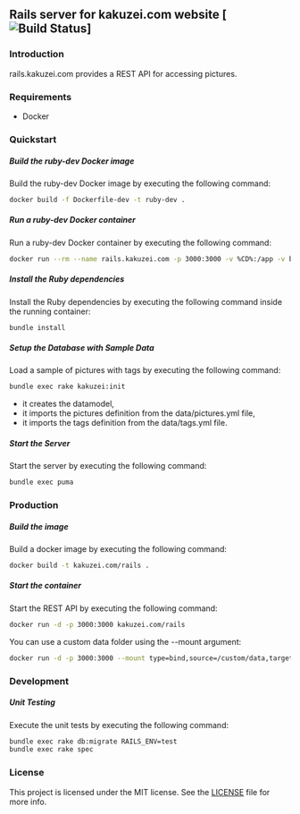 ## Rails server for kakuzei.com website [![Build Status](https://github.com/kakuzei/rails.kakuzei.com/workflows/build/badge.svg?branch=master)]

### Introduction

rails.kakuzei.com provides a REST API for accessing pictures.

### Requirements

* Docker

### Quickstart

##### Build the ruby-dev Docker image

Build the ruby-dev Docker image by executing the following command:

```bash
docker build -f Dockerfile-dev -t ruby-dev .
```

##### Run a ruby-dev Docker container

Run a ruby-dev Docker container by executing the following command:

```bash
docker run --rm --name rails.kakuzei.com -p 3000:3000 -v %CD%:/app -v bundle:/usr/local/bundle -w /app -it ruby-dev
```

##### Install the Ruby dependencies

Install the Ruby dependencies by executing the following command inside the running container:

```bash
bundle install
```

##### Setup the Database with Sample Data

Load a sample of pictures with tags by executing the following command:

```bash
bundle exec rake kakuzei:init
```
* it creates the datamodel,
* it imports the pictures definition from the data/pictures.yml file,
* it imports the tags definition from the data/tags.yml file.

##### Start the Server

Start the server by executing the following command:

```bash
bundle exec puma
```

### Production

##### Build the image

Build a docker image by executing the following command:

```bash
docker build -t kakuzei.com/rails .
```

##### Start the container

Start the REST API by executing the following command:

```bash
docker run -d -p 3000:3000 kakuzei.com/rails
```

You can use a custom data folder using the --mount argument:

```bash
docker run -d -p 3000:3000 --mount type=bind,source=/custom/data,target=/app/data kakuzei.com/rails
```

### Development

##### Unit Testing

Execute the unit tests by executing the following command:

```bash
bundle exec rake db:migrate RAILS_ENV=test
bundle exec rake spec
```

### License

This project is licensed under the MIT license. See the [LICENSE](LICENSE) file for more info.
